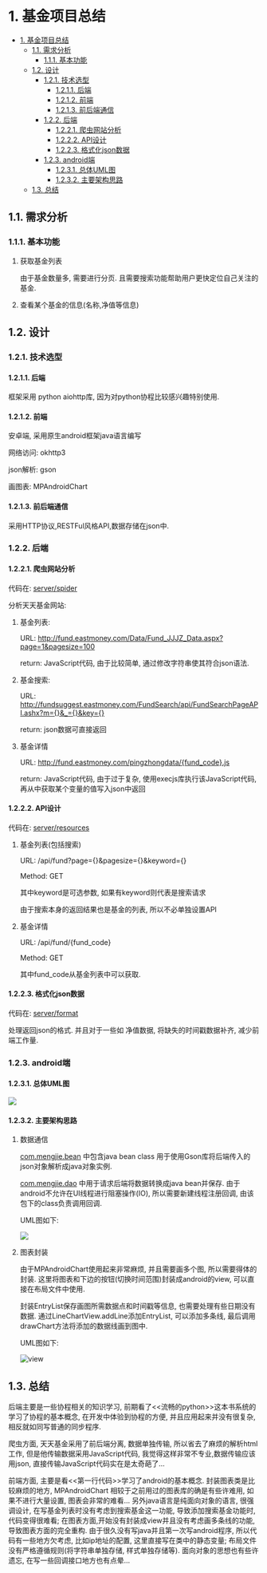 # 1. 基金项目总结

<!-- TOC -->

- [1. 基金项目总结](#1-%e5%9f%ba%e9%87%91%e9%a1%b9%e7%9b%ae%e6%80%bb%e7%bb%93)
  - [1.1. 需求分析](#11-%e9%9c%80%e6%b1%82%e5%88%86%e6%9e%90)
    - [1.1.1. 基本功能](#111-%e5%9f%ba%e6%9c%ac%e5%8a%9f%e8%83%bd)
  - [1.2. 设计](#12-%e8%ae%be%e8%ae%a1)
    - [1.2.1. 技术选型](#121-%e6%8a%80%e6%9c%af%e9%80%89%e5%9e%8b)
      - [1.2.1.1. 后端](#1211-%e5%90%8e%e7%ab%af)
      - [1.2.1.2. 前端](#1212-%e5%89%8d%e7%ab%af)
      - [1.2.1.3. 前后端通信](#1213-%e5%89%8d%e5%90%8e%e7%ab%af%e9%80%9a%e4%bf%a1)
    - [1.2.2. 后端](#122-%e5%90%8e%e7%ab%af)
      - [1.2.2.1. 爬虫网站分析](#1221-%e7%88%ac%e8%99%ab%e7%bd%91%e7%ab%99%e5%88%86%e6%9e%90)
      - [1.2.2.2. API设计](#1222-api%e8%ae%be%e8%ae%a1)
      - [1.2.2.3. 格式化json数据](#1223-%e6%a0%bc%e5%bc%8f%e5%8c%96json%e6%95%b0%e6%8d%ae)
    - [1.2.3. android端](#123-android%e7%ab%af)
      - [1.2.3.1. 总体UML图](#1231-%e6%80%bb%e4%bd%93uml%e5%9b%be)
      - [1.2.3.2. 主要架构思路](#1232-%e4%b8%bb%e8%a6%81%e6%9e%b6%e6%9e%84%e6%80%9d%e8%b7%af)
  - [1.3. 总结](#13-%e6%80%bb%e7%bb%93)

<!-- /TOC -->

## 1.1. 需求分析

### 1.1.1. 基本功能

1. 获取基金列表
   
   由于基金数量多, 需要进行分页. 且需要搜索功能帮助用户更快定位自己关注的基金.

2. 查看某个基金的信息(名称,净值等信息)

## 1.2. 设计

### 1.2.1. 技术选型

#### 1.2.1.1. 后端

框架采用 python aiohttp库, 因为对python协程比较感兴趣特别使用.

#### 1.2.1.2. 前端

安卓端, 采用原生android框架java语言编写

网络访问: okhttp3

json解析: gson

画图表: MPAndroidChart

#### 1.2.1.3. 前后端通信

采用HTTP协议,RESTFul风格API,数据存储在json中.

### 1.2.2. 后端

#### 1.2.2.1. 爬虫网站分析

代码在: [server/spider](https://github.com/ImportMengjie/FundProject/tree/master/server/spider)

分析天天基金网站:

1. 基金列表:

    URL: <http://fund.eastmoney.com/Data/Fund_JJJZ_Data.aspx?page=1&pagesize=100>

    return: JavaScript代码, 由于比较简单, 通过修改字符串使其符合json语法.

2. 基金搜索:
   
   URL: <http://fundsuggest.eastmoney.com/FundSearch/api/FundSearchPageAPI.ashx?m={}&_={}&key={}>

   return: json数据可直接返回

3. 基金详情

    URL: <http://fund.eastmoney.com/pingzhongdata/{fund_code}.js>

    return: JavaScript代码, 由于过于复杂, 使用execjs库执行该JavaScript代码, 再从中获取某个变量的值写入json中返回

#### 1.2.2.2. API设计

代码在: [server/resources](https://github.com/ImportMengjie/FundProject/tree/master/server/resources)

1. 基金列表(包括搜索)

    URL: /api/fund?page={}&pagesize={}&keyword={}

    Method: GET

    其中keyword是可选参数, 如果有keyword则代表是搜索请求

    由于搜索本身的返回结果也是基金的列表, 所以不必单独设置API

2. 基金详情

    URL: /api/fund/{fund_code}

    Method: GET

    其中fund_code从基金列表中可以获取.

#### 1.2.2.3. 格式化json数据

代码在: [server/format](https://github.com/ImportMengjie/FundProject/tree/master/server/format)

处理返回json的格式. 并且对于一些如 净值数据, 将缺失的时间戳数据补齐, 减少前端工作量.

### 1.2.3. android端

#### 1.2.3.1. 总体UML图

![](images/app.png)

#### 1.2.3.2. 主要架构思路

1. 数据通信
    
    [com.mengjie.bean](https://github.com/ImportMengjie/FundProject/tree/master/FundClient/app/src/main/java/com/mengjie/bean) 中包含java bean class 用于使用Gson库将后端传入的json对象解析成java对象实例.

    [com.mengjie.dao](https://github.com/ImportMengjie/FundProject/tree/master/FundClient/app/src/main/java/com/mengjie/dao) 中用于请求后端将数据转换成java bean并保存. 由于android不允许在UI线程进行阻塞操作(IO), 所以需要新建线程注册回调, 由该包下的class负责调用回调.

    UML图如下:

    ![](images/dao.png)

2. 图表封装

    由于MPAndroidChart使用起来非常麻烦, 并且需要画多个图, 所以需要得体的封装. 这里将图表和下边的按钮(切换时间范围)封装成android的view, 可以直接在布局文件中使用. 

    封装EntryList保存画图所需数据点和时间戳等信息, 也需要处理有些日期没有数据. 通过LineChartView.addLine添加EntryList, 可以添加多条线, 最后调用drawChart方法将添加的数据线画到图中.

    UML图如下:

    ![view](images/view.png)

## 1.3. 总结

后端主要是一些协程相关的知识学习, 前期看了<<流畅的python>>这本书系统的学习了协程的基本概念, 在开发中体验到协程的方便, 并且应用起来并没有很复杂, 相反就如同写普通的同步程序.

爬虫方面, 天天基金采用了前后端分离, 数据单独传输, 所以省去了麻烦的解析html工作, 但是他传输数据采用JavaScript代码, 我觉得这样非常不专业,数据传输应该用json, 直接传输JavaScript代码实在是太奇葩了...

前端方面, 主要是看<<第一行代码>>学习了android的基本概念. 封装图表类是比较麻烦的地方, MPAndroidChart 相较于之前用过的图表库的确是有些许难用, 如果不进行大量设置, 图表会非常的难看... 另外java语言是纯面向对象的语言, 很强调设计, 在写基金列表时没有考虑到搜索基金这一功能, 导致添加搜索基金功能时,代码变得很难看; 在图表方面,开始没有封装成view并且没有考虑画多条线的功能, 导致图表方面的完全重构. 由于很久没有写java并且第一次写android程序, 所以代码有一些地方欠考虑, 比如ip地址的配置, 这里直接写在类中的静态变量; 布局文件没有严格遵循规则(将字符串单独存储, 样式单独存储等). 面向对象的思想也有些许遗忘, 在写一些回调接口地方也有点晕...